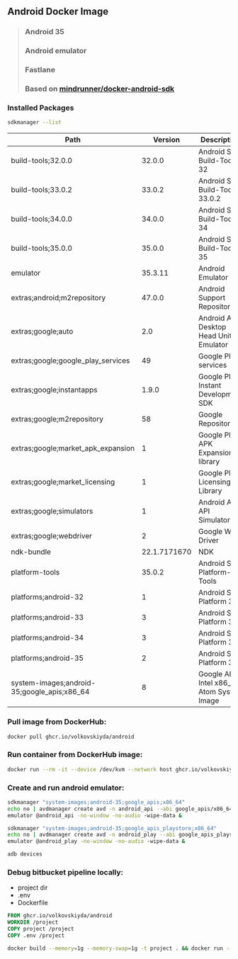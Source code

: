 ## Android Docker Image

> ### Android 35
> ### Android emulator
> ### Fastlane
> ### Based on [mindrunner/docker-android-sdk](https://github.com/mindrunner/docker-android-sdk)

### **Installed Packages**
```bash
sdkmanager --list
```

  Path                                        | Version      | Description                                | Location                                   
  -------                                     | -------      | -------                                    | -------                                    
  build-tools;32.0.0                          | 32.0.0       | Android SDK Build-Tools 32                 | build-tools/32.0.0                         
  build-tools;33.0.2                          | 33.0.2       | Android SDK Build-Tools 33.0.2             | build-tools/33.0.2                         
  build-tools;34.0.0                          | 34.0.0       | Android SDK Build-Tools 34                 | build-tools/34.0.0                         
  build-tools;35.0.0                          | 35.0.0       | Android SDK Build-Tools 35                 | build-tools/35.0.0                         
  emulator                                    | 35.3.11      | Android Emulator                           | emulator                                   
  extras;android;m2repository                 | 47.0.0       | Android Support Repository                 | extras/android/m2repository                
  extras;google;auto                          | 2.0          | Android Auto Desktop Head Unit Emulator    | extras/google/auto                         
  extras;google;google_play_services          | 49           | Google Play services                       | extras/google/google_play_services         
  extras;google;instantapps                   | 1.9.0        | Google Play Instant Development SDK        | extras/google/instantapps                  
  extras;google;m2repository                  | 58           | Google Repository                          | extras/google/m2repository                 
  extras;google;market_apk_expansion          | 1            | Google Play APK Expansion library          | extras/google/market_apk_expansion         
  extras;google;market_licensing              | 1            | Google Play Licensing Library              | extras/google/market_licensing             
  extras;google;simulators                    | 1            | Android Auto API Simulators                | extras/google/simulators                   
  extras;google;webdriver                     | 2            | Google Web Driver                          | extras/google/webdriver                    
  ndk-bundle                                  | 22.1.7171670 | NDK                                        | ndk-bundle                                 
  platform-tools                              | 35.0.2       | Android SDK Platform-Tools                 | platform-tools                             
  platforms;android-32                        | 1            | Android SDK Platform 32                    | platforms/android-32                       
  platforms;android-33                        | 3            | Android SDK Platform 33                    | platforms/android-33                       
  platforms;android-34                        | 3            | Android SDK Platform 34                    | platforms/android-34                       
  platforms;android-35                        | 2            | Android SDK Platform 35                    | platforms/android-35                       
  system-images;android-35;google_apis;x86_64 | 8            | Google APIs Intel x86_64 Atom System Image | system-images/android-35/google_apis/x86_64

### **Pull image from DockerHub:**
```bash
docker pull ghcr.io/volkovskiyda/android
```

### **Run container from DockerHub image:**
```bash
docker run --rm -it --device /dev/kvm --network host ghcr.io/volkovskiyda/android
```

### **Create and run android emulator:**
```bash
sdkmanager "system-images;android-35;google_apis;x86_64"
echo no | avdmanager create avd -n android_api --abi google_apis/x86_64 -k "system-images;android-35;google_apis;x86_64"
emulator @android_api -no-window -no-audio ‑wipe-data &

sdkmanager "system-images;android-35;google_apis_playstore;x86_64"
echo no | avdmanager create avd -n android_play --abi google_apis_playstore/x86_64 -k "system-images;android-35;google_apis_playstore;x86_64"
emulator @android_play -no-window -no-audio ‑wipe-data &

adb devices
```

### **Debug bitbucket pipeline locally:**
- project dir
- .env
- Dockerfile
```Dockerfile
FROM ghcr.io/volkovskiyda/android
WORKDIR /project
COPY project /project
COPY .env /project
```

```bash
docker build --memory=1g --memory-swap=1g -t project . && docker run --env-file=.env -it --rm --memory=8g --memory-swap=8g --memory-swappiness=0 --cpus=4 --device /dev/kvm --network host project
```
